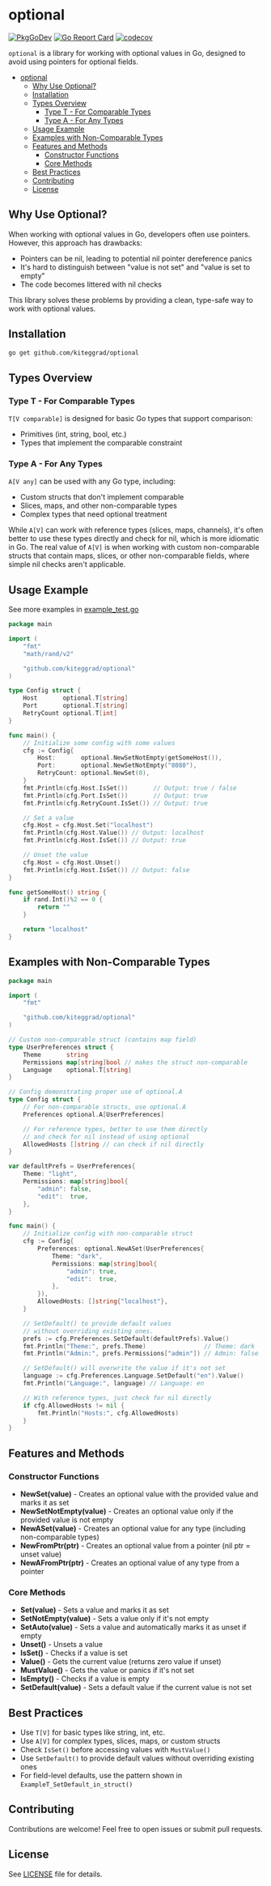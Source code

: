 # optional

[![PkgGoDev](https://pkg.go.dev/badge/github.com/kiteggrad/optional)](https://pkg.go.dev/github.com/kiteggrad/optional)
[![Go Report Card](https://goreportcard.com/badge/github.com/kiteggrad/optional)](https://goreportcard.com/report/github.com/kiteggrad/optional)
[![codecov](https://codecov.io/gh/kiteggrad/optional/branch/main/graph/badge.svg?token=CKNT814QRN)](https://codecov.io/gh/kiteggrad/optional)

`optional` is a library for working with optional values in Go, designed to avoid using pointers for optional fields.

- [optional](#optional)
	- [Why Use Optional?](#why-use-optional)
	- [Installation](#installation)
	- [Types Overview](#types-overview)
		- [Type T - For Comparable Types](#type-t-for-comparable-types)
		- [Type A - For Any Types](#type-a-for-any-types)
	- [Usage Example](#usage-example)
	- [Examples with Non-Comparable Types](#examples-with-non-comparable-types)
	- [Features and Methods](#features-and-methods)
		- [Constructor Functions](#constructor-functions)
		- [Core Methods](#core-methods)
	- [Best Practices](#best-practices)
	- [Contributing](#contributing)
	- [License](#license)

## Why Use Optional?

When working with optional values in Go, developers often use pointers. However, this approach has drawbacks:

- Pointers can be nil, leading to potential nil pointer dereference panics
- It's hard to distinguish between "value is not set" and "value is set to empty"
- The code becomes littered with nil checks

This library solves these problems by providing a clean, type-safe way to work with optional values.

## Installation

```bash
go get github.com/kiteggrad/optional
```

## Types Overview

### Type T - For Comparable Types

`T[V comparable]` is designed for basic Go types that support comparison:
- Primitives (int, string, bool, etc.)
- Types that implement the comparable constraint

### Type A - For Any Types

`A[V any]` can be used with any Go type, including:
- Custom structs that don't implement comparable
- Slices, maps, and other non-comparable types
- Complex types that need optional treatment

While `A[V]` can work with reference types (slices, maps, channels), it's often better to use these types directly and check for nil, which is more idiomatic in Go. The real value of `A[V]` is when working with custom non-comparable structs that contain maps, slices, or other non-comparable fields, where simple nil checks aren't applicable.

## Usage Example

See more examples in [example_test.go](./example_test.go)

```go
package main

import (
	"fmt"
	"math/rand/v2"

	"github.com/kiteggrad/optional"
)

type Config struct {
	Host       optional.T[string]
	Port       optional.T[string]
	RetryCount optional.T[int]
}

func main() {
	// Initialize some config with some values
	cfg := Config{
		Host:       optional.NewSetNotEmpty(getSomeHost()),
		Port:       optional.NewSetNotEmpty("8080"),
		RetryCount: optional.NewSet(0),
	}
	fmt.Println(cfg.Host.IsSet())       // Output: true / false
	fmt.Println(cfg.Port.IsSet())       // Output: true
	fmt.Println(cfg.RetryCount.IsSet()) // Output: true

	// Set a value
	cfg.Host = cfg.Host.Set("localhost")
	fmt.Println(cfg.Host.Value()) // Output: localhost
	fmt.Println(cfg.Host.IsSet()) // Output: true

	// Unset the value
	cfg.Host = cfg.Host.Unset()
	fmt.Println(cfg.Host.IsSet()) // Output: false
}

func getSomeHost() string {
	if rand.Int()%2 == 0 {
		return ""
	}

	return "localhost"
}
```

## Examples with Non-Comparable Types

```go
package main

import (
	"fmt"

	"github.com/kiteggrad/optional"
)

// Custom non-comparable struct (contains map field)
type UserPreferences struct {
	Theme       string
	Permissions map[string]bool // makes the struct non-comparable
	Language    optional.T[string]
}

// Config demonstrating proper use of optional.A
type Config struct {
	// For non-comparable structs, use optional.A
	Preferences optional.A[UserPreferences]

	// For reference types, better to use them directly
	// and check for nil instead of using optional
	AllowedHosts []string // can check if nil directly
}

var defaultPrefs = UserPreferences{
	Theme: "light",
	Permissions: map[string]bool{
		"admin": false,
		"edit":  true,
	},
}

func main() {
	// Initialize config with non-comparable struct
	cfg := Config{
		Preferences: optional.NewASet(UserPreferences{
			Theme: "dark",
			Permissions: map[string]bool{
				"admin": true,
				"edit":  true,
			},
		}),
		AllowedHosts: []string{"localhost"},
	}

	// SetDefault() to provide default values
	// without overriding existing ones.
	prefs := cfg.Preferences.SetDefault(defaultPrefs).Value()
	fmt.Println("Theme:", prefs.Theme)                // Theme: dark
	fmt.Println("Admin:", prefs.Permissions["admin"]) // Admin: false

	// SetDefault() will overwrite the value if it's not set
	language := cfg.Preferences.Language.SetDefault("en").Value()
	fmt.Println("Language:", language) // Language: en

	// With reference types, just check for nil directly
	if cfg.AllowedHosts != nil {
		fmt.Println("Hosts:", cfg.AllowedHosts)
	}
}
```

## Features and Methods

### Constructor Functions

- **NewSet(value)** - Creates an optional value with the provided value and marks it as set
- **NewSetNotEmpty(value)** - Creates an optional value only if the provided value is not empty
- **NewASet(value)** - Creates an optional value for any type (including non-comparable types)
- **NewFromPtr(ptr)** - Creates an optional value from a pointer (nil ptr = unset value)
- **NewAFromPtr(ptr)** - Creates an optional value of any type from a pointer

### Core Methods

- **Set(value)** - Sets a value and marks it as set
- **SetNotEmpty(value)** - Sets a value only if it's not empty
- **SetAuto(value)** - Sets a value and automatically marks it as unset if empty
- **Unset()** - Unsets a value
- **IsSet()** - Checks if a value is set
- **Value()** - Gets the current value (returns zero value if unset)
- **MustValue()** - Gets the value or panics if it's not set
- **IsEmpty()** - Checks if a value is empty
- **SetDefault(value)** - Sets a default value if the current value is not set

## Best Practices

- Use `T[V]` for basic types like string, int, etc.
- Use `A[V]` for complex types, slices, maps, or custom structs
- Check `IsSet()` before accessing values with `MustValue()`
- Use `SetDefault()` to provide default values without overriding existing ones
- For field-level defaults, use the pattern shown in `ExampleT_SetDefault_in_struct()`

## Contributing

Contributions are welcome! Feel free to open issues or submit pull requests.

## License

See [LICENSE](./LICENSE) file for details.
